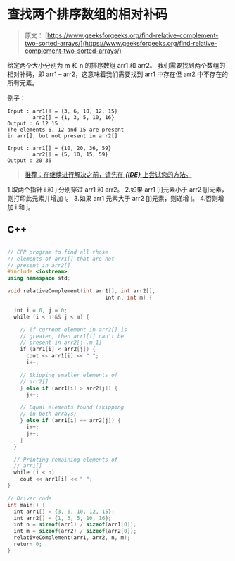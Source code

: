 # 查找两个排序数组的相对补码

> 原文： [https://www.geeksforgeeks.org/find-relative-complement-two-sorted-arrays/](https://www.geeksforgeeks.org/find-relative-complement-two-sorted-arrays/)

给定两个大小分别为 m 和 n 的排序数组 arr1 和 arr2。 我们需要找到两个数组的相对补码，即 arr1 – arr2，这意味着我们需要找到 arr1 中存在但 arr2 中不存在的所有元素。

例子：

```
Input : arr1[] = {3, 6, 10, 12, 15}
        arr2[] = {1, 3, 5, 10, 16}
Output : 6 12 15
The elements 6, 12 and 15 are present
in arr[], but not present in arr2[]

Input : arr1[] = {10, 20, 36, 59}
        arr2[] = {5, 10, 15, 59}
Output : 20 36

```

> [推荐：在继续进行解决之前，请先在 ***{IDE}*** 上尝试您的方法。](https://ide.geeksforgeeks.org/)

1.取两个指针 i 和 j 分别穿过 arr1 和 arr2。
2.如果 arr1 [i]元素小于 arr2 [j]元素，则打印此元素并增加 i。
3.如果 arr1 元素大于 arr2 [j]元素，则递增 j。
4.否则增加 i 和 j。

## C++ 

```cpp

// CPP program to find all those  
// elements of arr1[] that are not 
// present in arr2[] 
#include <iostream> 
using namespace std; 

void relativeComplement(int arr1[], int arr2[], 
                               int n, int m) { 

  int i = 0, j = 0; 
  while (i < n && j < m) { 

    // If current element in arr2[] is 
    // greater, then arr1[i] can't be  
    // present in arr2[j..m-1] 
    if (arr1[i] < arr2[j]) { 
      cout << arr1[i] << " "; 
      i++; 

    // Skipping smaller elements of 
    // arr2[] 
    } else if (arr1[i] > arr2[j]) { 
      j++; 

    // Equal elements found (skipping 
    // in both arrays) 
    } else if (arr1[i] == arr2[j]) { 
      i++; 
      j++; 
    } 
  } 

  // Printing remaining elements of 
  // arr1[] 
  while (i < n)  
    cout << arr1[i] << " ";   
} 

// Driver code 
int main() { 
  int arr1[] = {3, 6, 10, 12, 15}; 
  int arr2[] = {1, 3, 5, 10, 16}; 
  int n = sizeof(arr1) / sizeof(arr1[0]); 
  int m = sizeof(arr2) / sizeof(arr2[0]); 
  relativeComplement(arr1, arr2, n, m); 
  return 0; 
} 

```